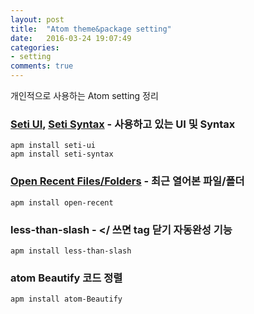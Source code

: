 ```yaml
---
layout: post
title:  "Atom theme&package setting"
date:   2016-03-24 19:07:49
categories:
- setting
comments: true
---
```


개인적으로 사용하는 Atom setting 정리

### [Seti UI](https://atom.io/themes/seti-ui), [Seti Syntax](https://atom.io/themes/seti-syntax) - 사용하고 있는 UI 및 Syntax

```
apm install seti-ui
apm install seti-syntax
```

### [Open Recent Files/Folders](https://atom.io/packages/open-recent) - 최근 열어본 파일/폴더

```
apm install open-recent
```

### less-than-slash - </ 쓰면 tag 닫기 자동완성 기능
```
apm install less-than-slash
```

### atom Beautify 코드 정렬
```
apm install atom-Beautify
```

